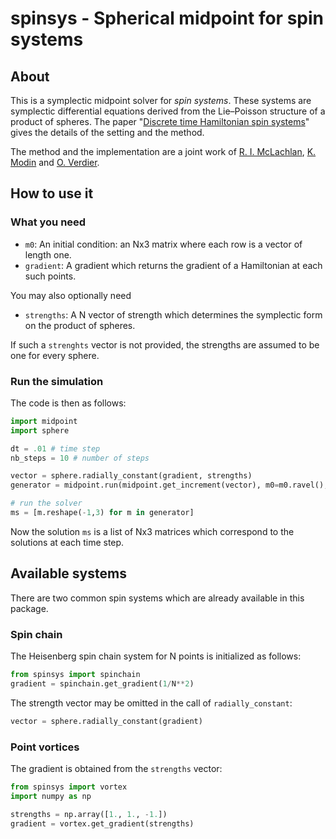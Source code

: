 # spinsys - Spherical midpoint for spin systems

## About

This is a symplectic midpoint solver for *spin systems*. These systems are symplectic differential equations derived from the Lie–Poisson structure of a product of spheres. The paper "[Discrete time Hamiltonian spin systems][1]" gives the details of the setting and the method.

The method and the implementation are a joint work of [R. I. McLachlan][2], [K. Modin][3] and [O. Verdier][4].

## How to use it

### What you need

 * `m0`: An initial condition: an Nx3 matrix where each row is a vector of length one.
 * `gradient`: A gradient which returns the gradient of a Hamiltonian at each such points.

You may also optionally need
 * `strengths`: A N vector of strength which determines the symplectic form on the product of spheres.

If such a `strenghts` vector is not provided, the strengths are assumed to be one for every sphere.

### Run the simulation

The code is then as follows:

```python
import midpoint
import sphere

dt = .01 # time step
nb_steps = 10 # number of steps

vector = sphere.radially_constant(gradient, strengths)
generator = midpoint.run(midpoint.get_increment(vector), m0=m0.ravel(), dt=dt, nb_steps=nb_steps)

# run the solver
ms = [m.reshape(-1,3) for m in generator]
```
Now the solution `ms` is a list of Nx3 matrices which correspond to the solutions at each time step.

## Available systems

There are two common spin systems which are already available in this package.

### Spin chain

The Heisenberg spin chain system for N points is initialized as follows:
```python
from spinsys import spinchain
gradient = spinchain.get_gradient(1/N**2)
```
The strength vector may be omitted in the call of `radially_constant`:
```python
vector = sphere.radially_constant(gradient)
```

### Point vortices

The gradient is obtained from the `strengths` vector:
```python
from spinsys import vortex
import numpy as np

strengths = np.array([1., 1., -1.])
gradient = vortex.get_gradient(strengths)

```
[1]: http://arxiv.org/abs/1402.3334
[2]: http://www.massey.ac.nz/~rmclachl/
[3]: http://klasmodin.wordpress.com/
[4]: http://olivierverdier.com
